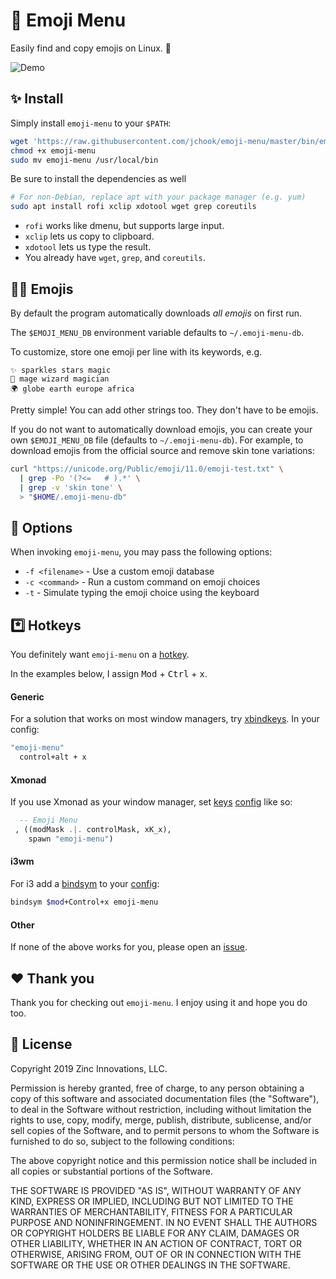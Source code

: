 # 🎩 Emoji Menu

Easily find and copy emojis on Linux. 🥳


![Demo](https://d3vv6lp55qjaqc.cloudfront.net/items/3F2e2K433s0T301d0Z0n/Peek%202019-01-04%2019-05%20take%205.gif?X-CloudApp-Visitor-Id=152352&v=a32b86c6)


## ✨ Install

Simply install `emoji-menu` to your `$PATH`:

```sh
wget 'https://raw.githubusercontent.com/jchook/emoji-menu/master/bin/emoji-menu'
chmod +x emoji-menu
sudo mv emoji-menu /usr/local/bin
```

Be sure to install the dependencies as well

```sh
# For non-Debian, replace apt with your package manager (e.g. yum)
sudo apt install rofi xclip xdotool wget grep coreutils
```

* `rofi` works like dmenu, but supports large input.
* `xclip` lets us copy to clipboard.
* `xdotool` lets us type the result.
* You already have `wget`, `grep`, and `coreutils`.


## 👨‍🎤 Emojis

By default the program automatically downloads *all emojis* on first run.

The `$EMOJI_MENU_DB` environment variable defaults to `~/.emoji-menu-db`.

To customize, store one emoji per line with its keywords, e.g.

```
✨ sparkles stars magic
🧙 mage wizard magician
🌍 globe earth europe africa
```

Pretty simple! You can add other strings too. They don't have to be emojis.

If you do not want to automatically download emojis, you can create your
own `$EMOJI_MENU_DB` file (defaults to `~/.emoji-menu-db`). For example, to
download emojis from the official source and remove skin tone variations:

```sh
curl "https://unicode.org/Public/emoji/11.0/emoji-test.txt" \
  | grep -Po '(?<=   # ).*' \
  | grep -v 'skin tone' \
  > "$HOME/.emoji-menu-db"
```


## 🧙 Options

When invoking `emoji-menu`, you may pass the following options:

* `-f <filename>` - Use a custom emoji database
* `-c <command>` - Run a custom command on emoji choices
* `-t` - Simulate typing the emoji choice using the keyboard



## *️⃣ Hotkeys

You definitely want `emoji-menu` on a [hotkey](https://wiki.archlinux.org/index.php/Keyboard_shortcuts#Customization).

In the examples below, I assign <kbd>Mod</kbd> + <kbd>Ctrl</kbd> + <kbd>x</kbd>.

#### Generic

For a solution that works on most window managers, try
[xbindkeys](https://wiki.archlinux.org/index.php/Xbindkeys). In your config:

```sh
"emoji-menu"
  control+alt + x
```

#### Xmonad

If you use Xmonad as your window manager, set [keys](http://hackage.haskell.org/package/xmonad-0.15/docs/XMonad-Core.html#t:XConfig) [config](https://github.com/vicfryzel/xmonad-config/blob/85c2ca392125ade3bb122e72a99af640896a0727/xmonad.hs#L160-L162) like so:

```haskell
  -- Emoji Menu
 , ((modMask .|. controlMask, xK_x),
    spawn "emoji-menu")
```

#### i3wm

For i3 add a [bindsym](https://i3wm.org/docs/userguide.html#keybindings) to your [config](https://i3wm.org/docs/userguide.html#configuring):

```sh
bindsym $mod+Control+x emoji-menu
```

#### Other

If none of the above works for you, please open an [issue](https://github.com/jchook/emoji-menu/issues/new).


## ❤️ Thank you

Thank you for checking out `emoji-menu`. I enjoy using it and hope you do too.

## 📖 License

Copyright 2019 Zinc Innovations, LLC.

Permission is hereby granted, free of charge, to any person obtaining a copy of this software and associated documentation files (the "Software"), to deal in the Software without restriction, including without limitation the rights to use, copy, modify, merge, publish, distribute, sublicense, and/or sell copies of the Software, and to permit persons to whom the Software is furnished to do so, subject to the following conditions:

The above copyright notice and this permission notice shall be included in all copies or substantial portions of the Software.

THE SOFTWARE IS PROVIDED "AS IS", WITHOUT WARRANTY OF ANY KIND, EXPRESS OR IMPLIED, INCLUDING BUT NOT LIMITED TO THE WARRANTIES OF MERCHANTABILITY, FITNESS FOR A PARTICULAR PURPOSE AND NONINFRINGEMENT. IN NO EVENT SHALL THE AUTHORS OR COPYRIGHT HOLDERS BE LIABLE FOR ANY CLAIM, DAMAGES OR OTHER LIABILITY, WHETHER IN AN ACTION OF CONTRACT, TORT OR OTHERWISE, ARISING FROM, OUT OF OR IN CONNECTION WITH THE SOFTWARE OR THE USE OR OTHER DEALINGS IN THE SOFTWARE.
